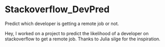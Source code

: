 # Stackoverflow_DevPred
Predict which developer is getting a remote job or not.

Hey, I worked on a project to predict the likelihood of a developer on stackoverflow to get a remote job. Thanks to Julia silge for the inspiration.

